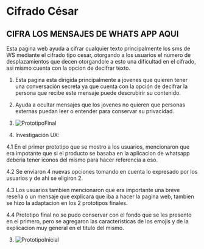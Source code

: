 # Cifrado César

## CIFRA LOS MENSAJES DE WHATS APP AQUI

Esta pagina web ayuda a cifrar cualquier texto principalmente los sms de WS mediante el cifrado tipo cesar, otorgando a los usuarios  el numero de desplazamientos que decen otorgandole a esto una dificultad en el cifrado, asi mismo cuenta con la opcion de  decifrar texto.

1. Esta pagina esta dirigida principalmente a jovenes 
que quieren tener una conversación secreta ya que cuenta con la opción de decifrar la persona que recibe este mensaje puede descrubirir su contenido.


2. Ayuda a ocultar mensajes que los jovenes no quieren que   personas externas puedan leer o entender para conservar su privacidad.

3. ![PrototipoFinal](https://raw.githubusercontent.com/KARENLABO/GDL004-cipher/master/src/styles/PROTOTIPO%20FINAL.jpeg)

4. Investigación UX:


4.1 En el primer prototipo que se mostro a los usuarios, mencionaron que era impotante que si el producto se basaba en la aplicacion de whatsapp deberia tener iconos del mismo para hacer referencia a eso.

4.2 Se enviaron 4 nuevas opciones tomando en cuenta lo expresado por los usuarios y de ahi se eligiron 2.

4.3 Los usuarios tambien mencionaron que era importante una breve reseña o un mensaje que explicara que iba a hacer la pagina web, tambien se hizo la adaptacion en los 2 prototipos finales.

4.4 Prototipo final no se pudo conservar con el fondo que se les presento en el primero, pero se agregaron las caracteristicas de los emojis y de la explicacion muy general en el titulo del mismo.

3. ![PrototipoInicial](https://raw.githubusercontent.com/KARENLABO/GDL004-cipher/master/src/styles/PROTOTIPO%20INICIAL.jpeg)